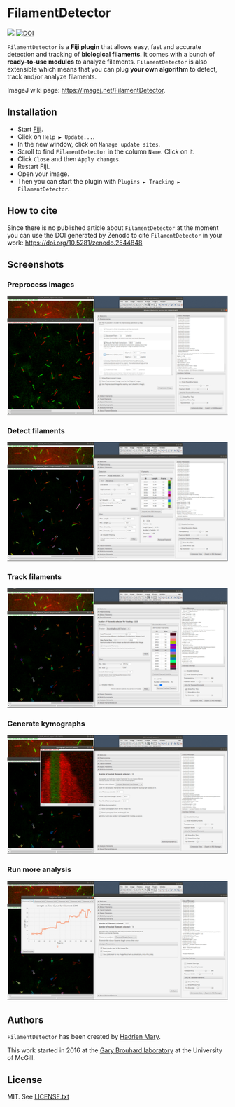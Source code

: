 # FilamentDetector

[![](https://travis-ci.org/fiji/FilamentDetector.svg?branch=master)](https://travis-ci.org/fiji/FilamentDetector)
[![DOI](https://zenodo.org/badge/56030386.svg)](https://zenodo.org/badge/latestdoi/56030386)

`FilamentDetector` is a **Fiji plugin** that allows easy, fast and accurate detection and tracking of **biological filaments**. It comes with a bunch of **ready-to-use modules** to analyze filaments. `FilamentDetector` is also extensible which means that you can plug **your own algorithm** to detect, track and/or analyze filaments.

ImageJ wiki page: https://imagej.net/FilamentDetector.

## Installation

- Start [Fiji](https://imagej.net/Fiji/Downloads).
- Click on `Help ▶ Update...`.
- In the new window, click on `Manage update sites`.
- Scroll to find `FilamentDetector` in the column `Name`. Click on it.
- Click `Close` and then `Apply changes`.
- Restart Fiji.
- Open your image.
- Then you can start the plugin with `Plugins ► Tracking ► FilamentDetector`.

## How to cite

Since there is no published article about `FilamentDetector` at the moment you can use the DOI generated by Zenodo to cite `FilamentDetector` in your work: https://doi.org/10.5281/zenodo.2544848

## Screenshots

### Preprocess images
![Screenshot of FilamentDetector](./screenshots/1.preprocess.png "Screenshot of FilamentDetector")


### Detect filaments
![Screenshot of FilamentDetector](./screenshots/2.detect.png "Screenshot of FilamentDetector")

### Track filaments
![Screenshot of FilamentDetector](./screenshots/3.track.png "Screenshot of FilamentDetector")

### Generate kymographs
![Screenshot of FilamentDetector](./screenshots/4.kymo.png "Screenshot of FilamentDetector")

### Run more analysis
![Screenshot of FilamentDetector](./screenshots/5.analyze.png "Screenshot of FilamentDetector")

## Authors

`FilamentDetector` has been created by [Hadrien Mary](mailto:hadrien.mary@gmail.com).

This work started in 2016 at the [Gary Brouhard laboratory](http://brouhardlab.mcgill.ca/) at the University of McGill.

## License

MIT. See [LICENSE.txt](LICENSE.txt)
